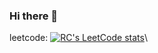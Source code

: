 ### Hi there 👋

<!--
**Rc0824/Rc0824** is a ✨ _special_ ✨ repository because its `README.md` (this file) appears on your GitHub profile.

Here are some ideas to get you started:

- 🔭 I’m currently working on ...
- 🌱 I’m currently learning ...
- 👯 I’m looking to collaborate on ...
- 🤔 I’m looking for help with ...
- 💬 Ask me about ...
- 📫 How to reach me: ...
- 😄 Pronouns: ...
- ⚡ Fun fact: ...
-->
leetcode:
[![RC's LeetCode stats](https://leetcode-stats-six.vercel.app/?username=rc_0824&theme=dark)](https://github.com/Rc0824/leetcode-stats)\
